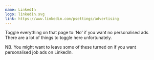 ```yaml
---
name: LinkedIn
logo: linkedin.svg
link: https://www.linkedin.com/psettings/advertising
---
```

Toggle everything on that page to 'No' if you want no personalised ads. There are a lot of things to toggle here unfortunately.

NB. You might want to leave some of these turned on if you want personalised job ads on LinkedIn.